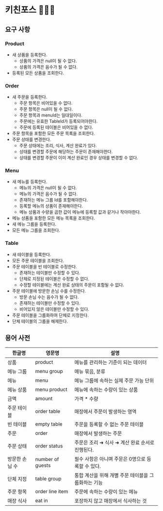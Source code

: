 # 키친포스 👩🏻‍🍳

## 요구 사항
### Product
- 새 상품을 등록한다.  
  - 상품의 가격은 null이 될 수 없다.
  - 상품의 가격은 음수가 될 수 없다.  
- 등록된 모든 상품을 조회한다.  

### Order
- 새 주문을 등록한다.  
  - 주문 항목은 비어있을 수 없다.  
  - 주문 항목은 null이 될 수 없다.  
  - 주문 항목과 menuId는 일대일이다.  
  - 주문에는 유효한 TableId가 등록되어야한다.  
  - 주문에 등록된 테이블은 비어있을 수 없다.  
- 주문 항목을 포함한 모든 주문 목록을 조회한다.  
- 주문 상태를 변경한다.  
  - 주문 상태에는 조리, 식사, 계산 완료가 있다.  
  - 상태를 변경할 주문에 해당하는 주문이 존재해야한다.  
  - 상태를 변경할 주문이 이미 계산 완료인 경우 상태를 변경할 수 없다.  

### Menu
- 새 메뉴를 등록한다.  
  - 메뉴의 가격은 null이 될 수 없다.  
  - 메뉴의 가격은 음수가 될 수 없다.  
  - 존재하는 메뉴 그룹 Id를 포함해야한다.  
  - 등록할 메뉴의 상품이 존재해야한다.  
  - 메뉴 상품과 수량을 곱한 값이 메뉴에 등록할 값과 같거나 작아야한다.  
- 메뉴 상품을 포함한 모든 메뉴 목록을 조회한다.  
- 새 메뉴 그룹을 등록한다.  
- 모든 메뉴 그룹을 조회한다.  

### Table
- 새 테이블을 등록한다.  
- 모든 주문 테이블을 조회한다.  
- 주문 테이블을 빈 테이블로 수정한다.  
  - 존재하는 테이블만 수정할 수 있다.  
  - 단체로 지정된 테이블은 수정할 수 없다.  
  - 수정할 테이블에는 계산 완료 상태의 주문이 포함될 수 없다.
- 주문 테이블에 방문한 손님 수를 수정한다.  
  - 방문 손님 수는 음수가 될 수 없다.  
  - 존재하는 테이블만 수정할 수 있다.  
  - 비어있지 않은 테이블만 수정할 수 있다.  
- 주문 테이블을 그룹화하여 단체로 지정한다.  
- 단체 테이블의 그룹을 해제한다.   

## 용어 사전

| 한글명 | 영문명 | 설명 |
| --- | --- | --- |
| 상품 | product | 메뉴를 관리하는 기준이 되는 데이터 |
| 메뉴 그룹 | menu group | 메뉴 묶음, 분류 |
| 메뉴 | menu | 메뉴 그룹에 속하는 실제 주문 가능 단위 |
| 메뉴 상품 | menu product | 메뉴에 속하는 수량이 있는 상품 |
| 금액 | amount | 가격 * 수량 |
| 주문 테이블 | order table | 매장에서 주문이 발생하는 영역 |
| 빈 테이블 | empty table | 주문을 등록할 수 없는 주문 테이블 |
| 주문 | order | 매장에서 발생하는 주문 |
| 주문 상태 | order status | 주문은 조리 ➜ 식사 ➜ 계산 완료 순서로 진행된다. |
| 방문한 손님 수 | number of guests | 필수 사항은 아니며 주문은 0명으로 등록할 수 있다. |
| 단체 지정 | table group | 통합 계산을 위해 개별 주문 테이블을 그룹화하는 기능 |
| 주문 항목 | order line item | 주문에 속하는 수량이 있는 메뉴 |
| 매장 식사 | eat in | 포장하지 않고 매장에서 식사하는 것 |

